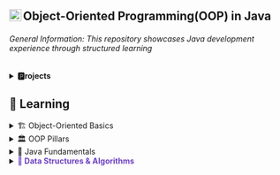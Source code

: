 ## Object-Oriented Programming(OOP) in Java <img align="left" alt="Java Logo" width="22px" src="https://upload.wikimedia.org/wikipedia/en/thumb/3/30/Java_programming_language_logo.svg/300px-Java_programming_language_logo.svg.png" />

###### General Information: This repository showcases Java development experience through structured learning

<details>
  <summary><b>🅿️rojects</b></summary>  

[Language Families (Java)](https://github.com/jlndvr/languageFamilies)  
[Music Application Management System (Java)](https://github.com/jlndvr/MAMS)  

</details>

## 📖 Learning

<details>
  <summary>🏗️ Object-Oriented Basics</summary>

[Lab 13: Functions](https://github.com/UTRGV-CSCI-3326/lab-13-jlndvr)  
[Lab 14: Pass-by-Reference](https://github.com/UTRGV-CSCI-3326/lab-14-jlndvr)  
[Lab 16: Classes & Objects](https://github.com/UTRGV-CSCI-3326/lab-16-jlndvr)  
[Lab 17: Packages](https://github.com/UTRGV-CSCI-3326/lab-17-jlndvr)  
[Lab 18: Static Members](https://github.com/UTRGV-CSCI-3326/lab-18-jlndvr)

</details>

<details>
  <summary>🏛️ OOP Pillars</summary>

[Lab 19: Encapsulation](https://github.com/UTRGV-CSCI-3326/lab-19-jlndvr)  
[Lab 20: Inheritance](https://github.com/UTRGV-CSCI-3326/lab-20-jlndvr)  
[Lab 21: Polymorphism](https://github.com/UTRGV-CSCI-3326/lab-21-jlndvr)  
[Lab 22: Abstraction](https://github.com/UTRGV-CSCI-3326/lab-22-jlndvr)

</details>

<details>
  <summary>🔨 Java Fundamentals</summary>

[Lab 01: Output](https://github.com/UTRGV-CSCI-3326/lab-01-jlndvr)  
[Lab 02: Variables](https://github.com/UTRGV-CSCI-3326/lab-02-jlndvr)  
[Lab 03: Arithmetic](https://github.com/UTRGV-CSCI-3326/lab-03-jlndvr)  
[Lab 04: Conversion](https://github.com/UTRGV-CSCI-3326/lab-04-jlndvr)  
[Lab 05: Input](https://github.com/UTRGV-CSCI-3326/lab-05-jlndvr)  
[Lab 06: Conditional Expressions](https://github.com/UTRGV-CSCI-3326/lab-06-jlndvr)  
[Lab 07: Decision Making](https://github.com/UTRGV-CSCI-3326/lab-07-jlndvr)  
[Lab 08: Decision Making (Ranges)](https://github.com/UTRGV-CSCI-3326/lab-08-jlndvr)  
[Lab 09: While Loops](https://github.com/UTRGV-CSCI-3326/lab-09-jlndvr)  
[Lab 10: For Loops](https://github.com/UTRGV-CSCI-3326/lab-10-jlndvr)  

</details>

<details>
  <summary><span style="color: #6f42c1; font-weight: bold;">🧮 Data Structures & Algorithms</span></summary>

[Lab 11: Arrays](https://github.com/UTRGV-CSCI-3326/lab-11-jlndvr)
[Lab 12: 2D Arrays](https://github.com/UTRGV-CSCI-3326/lab-12-jlndvr)  
[Lab 15: Recursion](https://github.com/UTRGV-CSCI-3326/lab-15-jlndvr)

</details>
